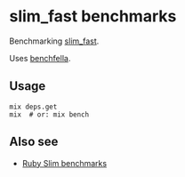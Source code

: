 # slim_fast benchmarks

Benchmarking [slim_fast](https://github.com/doomspork/slim_fast).

Uses [benchfella](https://github.com/alco/benchfella).


## Usage

    mix deps.get
    mix  # or: mix bench


## Also see

* [Ruby Slim benchmarks](https://github.com/slim-template/slim/tree/master/benchmarks)
